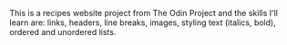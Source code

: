 This is a recipes website project from The Odin Project and the skills I'll learn are: links, headers, line breaks, images, styling text (italics, bold), ordered and unordered lists.